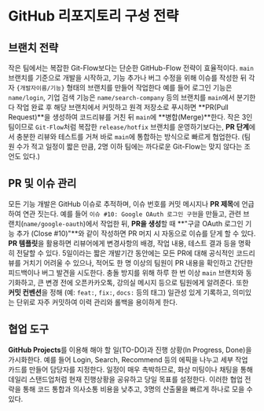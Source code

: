 # GitHub 리포지토리 구성 전략

## 브랜치 전략
작은 팀에서는 복잡한 Git-Flow보다는 단순한 GitHub-Flow 전략이 효율적이다. `main` 브랜치를 기준으로 개발을 시작하고, 
기능 추가나 버그 수정을 위해 이슈를 작성한 뒤 각자 `{개발자이름/기능}` 형태의 브랜치를 만들어 작업한다
예를 들어 로그인 기능은 `name/login`, 기업 검색 기능은 `name/search-company` 등의 브랜치를 `main`에서 분기한다
작업 완료 후 해당 브랜치에서 커밋하고 원격 저장소로 푸시하면 **PR(Pull Request)**을 생성하여 코드리뷰를 거친 뒤 `main`에 **병합(Merge)**한다. 
작은 3인 팀이므로 `Git-Flow`처럼 복잡한 `release/hotfix` 브랜치를 운영하기보다는, **PR 단계**에서 충분한 리뷰와 테스트를 거쳐 바로 `main`에 통합하는 방식으로 빠르게 협업한다. 
(팀원 수가 적고 일정이 짧은 만큼, 2명 이하 팀에는 까다로운 Git-Flow는 맞지 않다는 조언도 있다.)

## PR 및 이슈 관리
모든 기능 개발은 GitHub 이슈로 추적하며, 이슈 번호를 커밋 메시지나 **PR 제목**에 언급하여 연관 짓는다.
예를 들어 `이슈 #10: Google OAuth 로그인 구현`을 만들고, 관련 브랜치(`name/google-oauth`)에서 작업한 뒤, 
**PR을 생성**할 때 **"구글 OAuth 로그인 기능 추가 (Close #10)"**와 같이 작성하면 PR 머지 시 자동으로 이슈를 닫게 할 수 있다. 
**PR 템플릿**을 활용하면 리뷰어에게 변경사항의 배경, 작업 내용, 테스트 결과 등을 명확히 전달할 수 있다. 
5일이라는 짧은 개발기간 동안에는 모든 PR에 대해 공식적인 코드리뷰를 거치기 어려울 수 있으나, 적어도 한 명 이상의 팀원이 PR 내용을 확인하고 간단한 피드백이나 버그 발견을 시도한다. 
충돌 방지를 위해 하루 한 번 이상 `main` 브랜치와 동기화하고, 큰 변경 전에 오픈카카오톡, 강의실 메시지 등으로 팀원에게 알려준다. 
또한 **커밋 컨벤션**을 정해 (예: `feat:`, `fix:`, `docs:` 등의 태그) 일관성 있게 기록하고, 의미있는 단위로 자주 커밋하여 이력 관리와 롤백을 용이하게 한다.

## 협업 도구
**GitHub Projects**를 이용해 해야 할 일(TO-DO)과 진행 상황(In Progress, Done)을 가시화한다. 
예를 들어 Login, Search, Recommend 등의 에픽을 나누고 세부 작업 카드를 만들어 담당자를 지정한다. 
일정이 매우 촉박하므로, 화상 미팅이나 채팅을 통해 데일리 스탠드업처럼 현재 진행상황을 공유하고 당일 목표를 설정한다. 
이러한 협업 전략을 통해 코드 통합과 의사소통 비용을 낮추고, 3명의 산출물을 빠르게 하나로 모을 수 있다.
